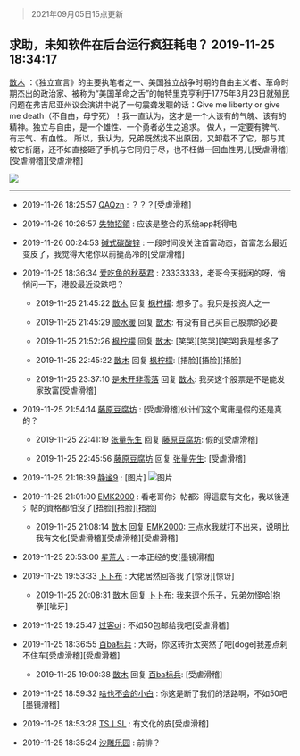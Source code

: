 > 2021年09月05日15点更新
<link rel="stylesheet" href="https://cdn.jsdelivr.net/gh/taotie6/sampleJSON@main/css/photo_show.css">


 ## 求助，未知软件在后台运行疯狂耗电？ 2019-11-25 18:34:17

 [㪚木](https://www.coolapk.com/feed/15046820?shareKey=OTIzZTQzNjNhMzM3NjEzMTc1MDA~) ：《独立宣言》的主要执笔者之一、美国独立战争时期的自由主义者、革命时期杰出的政治家、被称为“美国革命之舌”的帕特里克亨利于1775年3月23日就殖民问题在弗吉尼亚州议会演讲中说了一句震聋发聩的话：Give me liberty or give me death（不自由，毋宁死）<!--break-->！我一直认为，这才是一个人该有的气魄、该有的精神。独立与自由，是一个雄性、一个勇者必生之追求。
做人，一定要有脾气、有志气、有血性。
所以，我认为，兄弟既然找不出原因，又卸载不了它，那与其被它折磨，还不如直接砸了手机与它同归于尽，也不枉做一回血性男儿[受虐滑稽][受虐滑稽][受虐滑稽] 

<div class="album">
<img class="img-item" src="https://image.coolapk.com/feed/2019/0323/12/1081091_1553314097_1662@640x640.jpg" />
</div>

 ------- 

- 2019-11-26 18:25:57 [QAQzn](uid=2862051) : ？？？[受虐滑稽] 

- 2019-11-26 10:26:57 [失物招領](uid=1342193) : 应该是整合的系统app耗得电 

- 2019-11-26 00:24:53 [碱式碳酸锌](uid=1790542) : 一段时间没关注首富动态，首富怎么最近变皮了，我觉得大佬你以前挺高冷的[受虐滑稽] 

- 2019-11-25 18:36:34 [爱吃鱼的秋葵君](uid=1197189) : 23333333，老哥今天挺闲的呀，悄悄问一下，港股最近没跌吧？ 

    - 2019-11-25 21:45:22 [㪚木](uid=1081091) 回复 [枫柠檬](uid=482620): 想多了。我只是投资人之一 

    - 2019-11-25 21:45:29 [顺水暖](uid=2030768) 回复 [㪚木](uid=1081091): 有没有自己买自己股票的必要 

    - 2019-11-25 21:52:26 [枫柠檬](uid=482620) 回复 [㪚木](uid=1081091): [笑哭][笑哭][笑哭]我是想多了 

    - 2019-11-25 22:45:22 [㪚木](uid=1081091) 回复 [枫柠檬](uid=482620): [捂脸][捂脸][捂脸] 

    - 2019-11-25 23:37:10 [是未开非零落](uid=791903) 回复 [㪚木](uid=1081091): 我买这个股票是不是能发家致富[受虐滑稽] 

- 2019-11-25 21:54:14 [藤原豆腐坊](uid=528813) : [受虐滑稽]伙计们这个寓庸是假的还是真的？ 

    - 2019-11-25 22:41:19 [张量先生](uid=2944906) 回复 [藤原豆腐坊](uid=528813): 假的[受虐滑稽] 

    - 2019-11-25 22:45:56 [藤原豆腐坊](uid=528813) 回复 [张量先生](uid=2944906): [受虐滑稽] 

- 2019-11-25 21:18:39 [静谧9](uid=1830800) : [图片] ![图片](https://image.coolapk.com/feed/2019/0114/19/1065371_1547464923_062@310x285.gif)

- 2019-11-25 21:01:00 [EMK2000](uid=381916) : 看老哥你氵帖都氵得這麼有文化，我以後連氵帖的資格都怕沒了[捂脸][捂脸][捂脸] 

    - 2019-11-25 21:08:14 [㪚木](uid=1081091) 回复 [EMK2000](uid=381916): 三点水我就打不出来，说明比我有文化[受虐滑稽][受虐滑稽][受虐滑稽] 

- 2019-11-25 20:53:00 [星荒人](uid=1678985) : 一本正经的皮[墨镜滑稽] 

- 2019-11-25 19:53:33 [卜卜布](uid=454613) : 大佬居然回答我了[惊讶][惊讶] 

    - 2019-11-25 20:08:31 [㪚木](uid=1081091) 回复 [卜卜布](uid=454613): 我来逗个乐子，兄弟勿怪哈[抱拳][呲牙] 

- 2019-11-25 19:25:47 [过客oi](uid=1193493) : 不如50包邮给我吧[受虐滑稽] 

- 2019-11-25 18:36:55 [百ba标兵](uid=1436451) : 大哥，你这转折太突然了吧[doge]我差点刹不住车[受虐滑稽][受虐滑稽] 

    - 2019-11-25 19:00:38 [㪚木](uid=1081091) 回复 [百ba标兵](uid=1436451): [受虐滑稽] 

- 2019-11-25 18:59:32 [啥也不会的小白](uid=826447) : 你这是断了我们的活路啊，不如50吧[墨镜滑稽] 

- 2019-11-25 18:53:28 [TS丨SL](uid=1885733) : 有文化的皮[受虐滑稽] 

- 2019-11-25 18:35:24 [沙雕乐园](uid=2447129) : 前排？ 

